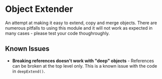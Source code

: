 Object Extender
===============

An attempt at making it easy to extend, copy and merge objects. There are numerous pitfalls to using this module and it will not work as expected in many cases - please test your code thoughroughly.

## Known Issues

- **Breaking references doesn't work with "deep" objects** - References can be broken at the top level only. This is a known issue with the code in `deepExtend()`.